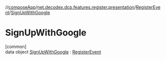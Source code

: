 //[composeApp](../../../../index.md)/[net.decodex.dcp.features.register.presentation](../../index.md)/[RegisterEvent](../index.md)/[SignUpWithGoogle](index.md)

# SignUpWithGoogle

[common]\
data object [SignUpWithGoogle](index.md) : [RegisterEvent](../index.md)
